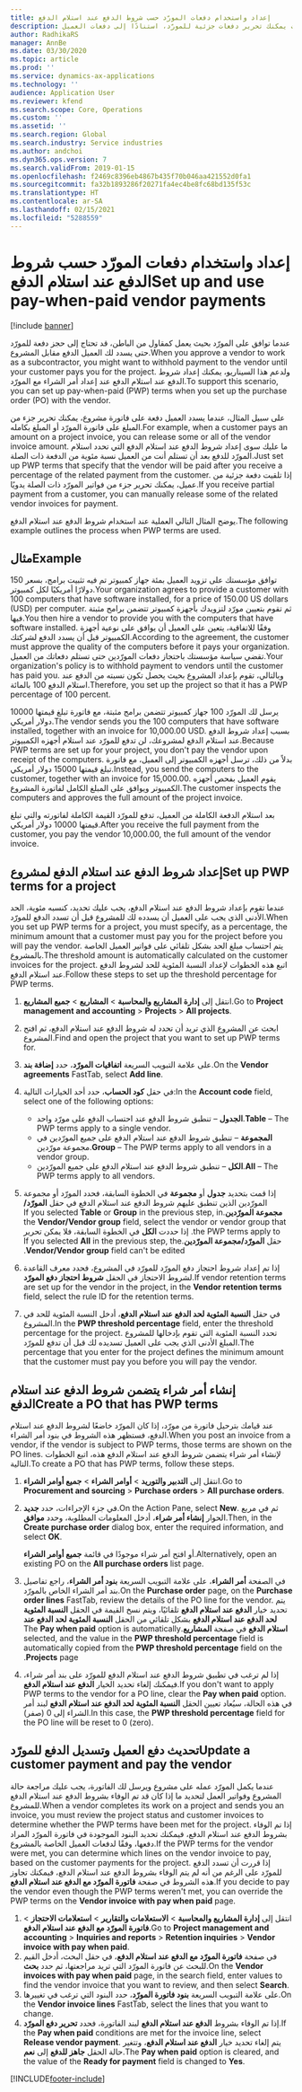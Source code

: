 ```yaml
---
title: إعداد واستخدام دفعات المورّد حسب شروط الدفع عند استلام الدفع
description: يشرح هذه الموضوع كيفية إنشاء شروط الدفع عند استلام الدفع بحيث يمكنك تحرير دفعات جزئية للمورّد، استنادًا إلى دفعات العميل.
author: RadhikaRS
manager: AnnBe
ms.date: 03/30/2020
ms.topic: article
ms.prod: ''
ms.service: dynamics-ax-applications
ms.technology: ''
audience: Application User
ms.reviewer: kfend
ms.search.scope: Core, Operations
ms.custom: ''
ms.assetid: ''
ms.search.region: Global
ms.search.industry: Service industries
ms.author: andchoi
ms.dyn365.ops.version: 7
ms.search.validFrom: 2019-01-15
ms.openlocfilehash: f2469c8396eb4867b435f70b046aa421552d0fa1
ms.sourcegitcommit: fa32b1893286f20271fa4ec4be8fc68bd135f53c
ms.translationtype: HT
ms.contentlocale: ar-SA
ms.lasthandoff: 02/15/2021
ms.locfileid: "5288559"
---
```

# <a name="set-up-and-use-pay-when-paid-vendor-payments"></a><span data-ttu-id="1820e-103">إعداد واستخدام دفعات المورّد حسب شروط الدفع عند استلام الدفع</span><span class="sxs-lookup"><span data-stu-id="1820e-103">Set up and use pay-when-paid vendor payments</span></span>

[!include [banner](../includes/banner.md)]

<span data-ttu-id="1820e-104">عندما توافق على المورّد بحيث يعمل كمقاول من الباطن، قد تحتاج إلى حجز دفعة للمورّد حتى يسدد لك العميل الدفع مقابل المشروع.</span><span class="sxs-lookup"><span data-stu-id="1820e-104">When you approve a vendor to work as a subcontractor, you might want to withhold payment to the vendor until your customer pays you for the project.</span></span> <span data-ttu-id="1820e-105">ولدعم هذا السيناريو، يمكنك إعداد شروط الدفع عند استلام الدفع عند إعداد أمر الشراء مع المورّد.</span><span class="sxs-lookup"><span data-stu-id="1820e-105">To support this scenario, you can set up pay-when-paid (PWP) terms when you set up the purchase order (PO) with the vendor.</span></span>

<span data-ttu-id="1820e-106">على سبيل المثال، عندما يسدد العميل دفعة على فاتورة مشروع، يمكنك تحرير جزء من المبلغ على فاتورة المورّد أو المبلغ بكامله.</span><span class="sxs-lookup"><span data-stu-id="1820e-106">For example, when a customer pays an amount on a project invoice, you can release some or all of the vendor invoice amount.</span></span> <span data-ttu-id="1820e-107">ما عليك سوى إعداد شروط الدفع عند استلام الدفع التي تحدد استلام المورّد للدفع بعد أن تستلم أنت من العميل نسبة مئوية من الدفعة ذات الصلة.</span><span class="sxs-lookup"><span data-stu-id="1820e-107">Just set up PWP terms that specify that the vendor will be paid after you receive a percentage of the related payment from the customer.</span></span> <span data-ttu-id="1820e-108">إذا تلقيت دفعة جزئية من عميل، يمكنك تحرير جزء من فواتير المورّد ذات الصلة يدويًا.</span><span class="sxs-lookup"><span data-stu-id="1820e-108">If you receive partial payment from a customer, you can manually release some of the related vendor invoices for payment.</span></span>

<span data-ttu-id="1820e-109">يوضح المثال التالي العملية عند استخدام شروط الدفع عند استلام الدفع.</span><span class="sxs-lookup"><span data-stu-id="1820e-109">The following example outlines the process when PWP terms are used.</span></span>

## <a name="example"></a><span data-ttu-id="1820e-110">مثال</span><span class="sxs-lookup"><span data-stu-id="1820e-110">Example</span></span>

<span data-ttu-id="1820e-111">توافق مؤسستك على تزويد العميل بمئة جهاز كمبيوتر تم فيه تثبيت برامج، بسعر 150 دولارًا أمريكيًا لكل كمبيوتر.</span><span class="sxs-lookup"><span data-stu-id="1820e-111">Your organization agrees to provide a customer with 100 computers that have software installed, for a price of 150.00 US dollars (USD) per computer.</span></span> <span data-ttu-id="1820e-112">ثم تقوم بتعيين مورّد لتزويدك بأجهزة كمبيوتر تتضمن برامج مثبتة فيها.</span><span class="sxs-lookup"><span data-stu-id="1820e-112">You then hire a vendor to provide you with the computers that have software installed.</span></span> <span data-ttu-id="1820e-113">وفقًا للاتفاقية، يتعين على العميل أن يوافق على نوعية أجهزة الكمبيوتر قبل أن يسدد الدفع لشركتك.</span><span class="sxs-lookup"><span data-stu-id="1820e-113">According to the agreement, the customer must approve the quality of the computers before it pays your organization.</span></span> <span data-ttu-id="1820e-114">تقضي سياسة مؤسستك باحتجاز دفعات المورّدين حتى تستلم دفعاتك من العميل.</span><span class="sxs-lookup"><span data-stu-id="1820e-114">Your organization's policy is to withhold payment to vendors until the customer has paid you.</span></span> <span data-ttu-id="1820e-115">وبالتالي، تقوم بإعداد المشروع بحيث يحصل تكون نسبته من الدفع عند استلام الدفع 100 بالمائة.</span><span class="sxs-lookup"><span data-stu-id="1820e-115">Therefore, you set up the project so that it has a PWP percentage of 100 percent.</span></span>

<span data-ttu-id="1820e-116">يرسل لك المورّد 100 جهاز كمبيوتر تتضمن برامج مثبتة، مع فاتورة تبلغ قيمتها 10000 دولار أمريكي.</span><span class="sxs-lookup"><span data-stu-id="1820e-116">The vendor sends you the 100 computers that have software installed, together with an invoice for 10,000.00 USD.</span></span> <span data-ttu-id="1820e-117">بسبب إعداد شروط الدفع عند استلام الدفع لمشروعك، لن تدفع للمورّد عند استلام أجهزه الكمبيوتر.</span><span class="sxs-lookup"><span data-stu-id="1820e-117">Because PWP terms are set up for your project, you don't pay the vendor upon receipt of the computers.</span></span> <span data-ttu-id="1820e-118">بدلاً من ذلك، ترسل أجهزه الكمبيوتر إلى العميل، مع فاتورة تبلغ قيمتها 15000 دولار أمريكي.</span><span class="sxs-lookup"><span data-stu-id="1820e-118">Instead, you send the computers to the customer, together with an invoice for 15,000.00.</span></span> <span data-ttu-id="1820e-119">يقوم العميل بفحص أجهزه الكمبيوتر ويوافق على المبلغ الكامل لفاتورة المشروع.</span><span class="sxs-lookup"><span data-stu-id="1820e-119">The customer inspects the computers and approves the full amount of the project invoice.</span></span>

<span data-ttu-id="1820e-120">بعد استلام الدفعة الكاملة من العميل، تدفع للمورّد القيمة الكاملة لفاتورته والتي تبلغ قيمتها 10000 دولار أمريكي.</span><span class="sxs-lookup"><span data-stu-id="1820e-120">After you receive the full payment from the customer, you pay the vendor 10,000.00, the full amount of the vendor invoice.</span></span>

## <a name="set-up-pwp-terms-for-a-project"></a><span data-ttu-id="1820e-121">إعداد شروط الدفع عند استلام الدفع لمشروع</span><span class="sxs-lookup"><span data-stu-id="1820e-121">Set up PWP terms for a project</span></span>

<span data-ttu-id="1820e-122">عندما تقوم بإعداد شروط الدفع عند استلام الدفع، يجب عليك تحديد، كنسبه مئوية، الحد الأدنى الذي يجب على العميل أن يسدده لك للمشروع قبل أن تسدد الدفع للمورّد.</span><span class="sxs-lookup"><span data-stu-id="1820e-122">When you set up PWP terms for a project, you must specify, as a percentage, the minimum amount that a customer must pay you for the project before you will pay the vendor.</span></span> <span data-ttu-id="1820e-123">يتم احتساب مبلغ الحد بشكل تلقائي على فواتير العميل الخاصة بالمشروع.</span><span class="sxs-lookup"><span data-stu-id="1820e-123">The threshold amount is automatically calculated on the customer invoices for the project.</span></span> <span data-ttu-id="1820e-124">اتبع هذه الخطوات لإعداد النسبة المئوية للحد لشروط الدفع عند استلام الدفع.</span><span class="sxs-lookup"><span data-stu-id="1820e-124">Follow these steps to set up the threshold percentage for PWP terms.</span></span>

1. <span data-ttu-id="1820e-125">انتقل إلى **إدارة المشاريع والمحاسبة** \> **المشاريع** \> **جميع المشاريع**.</span><span class="sxs-lookup"><span data-stu-id="1820e-125">Go to **Project management and accounting** \> **Projects** \> **All projects**.</span></span>
2. <span data-ttu-id="1820e-126">ابحث عن المشروع الذي تريد أن تحدد له شروط الدفع عند استلام الدفع، ثم افتح المشروع.</span><span class="sxs-lookup"><span data-stu-id="1820e-126">Find and open the project that you want to set up PWP terms for.</span></span>
3. <span data-ttu-id="1820e-127">على علامة التبويب السريعة **اتفاقيات المورّد**، حدد **إضافة بند**.</span><span class="sxs-lookup"><span data-stu-id="1820e-127">On the **Vendor agreements** FastTab, select **Add line**.</span></span>
3. <span data-ttu-id="1820e-128">في حقل **كود الحساب**، حدد أحد الخيارات التالية:</span><span class="sxs-lookup"><span data-stu-id="1820e-128">In the **Account code** field, select one of the following options:</span></span>

    - <span data-ttu-id="1820e-129">**الجدول** – تنطبق شروط الدفع عند احتساب الدفع على مورّد واحد.</span><span class="sxs-lookup"><span data-stu-id="1820e-129">**Table** – The PWP terms apply to a single vendor.</span></span>
    - <span data-ttu-id="1820e-130">**المجموعة** – تنطبق شروط الدفع عند استلام الدفع على جميع المورّدين في مجموعة مورّدين.</span><span class="sxs-lookup"><span data-stu-id="1820e-130">**Group** – The PWP terms apply to all vendors in a vendor group.</span></span>
    - <span data-ttu-id="1820e-131">**الكل** – تنطبق شروط الدفع عند استلام الدفع على جميع المورّدين.</span><span class="sxs-lookup"><span data-stu-id="1820e-131">**All** – The PWP terms apply to all vendors.</span></span>

4. <span data-ttu-id="1820e-132">إذا قمت بتحديد **جدول** أو **مجموعة** في الخطوة السابقة، فحدد المورّد أو مجموعة المورّدين‬‏‫ الذين تنطبق عليهم شروط الدفع عند استلام الدفع في حقل **المورّد/مجموعة المورّدين‬‏‫**.</span><span class="sxs-lookup"><span data-stu-id="1820e-132">If you selected **Table** or **Group** in the previous step, in the **Vendor/Vendor group** field, select the vendor or vendor group that the PWP terms apply to.</span></span> <span data-ttu-id="1820e-133">إذا حددت **الكل** في الخطوة السابقة، فلا يمكن تحرير حقل **المورّد/مجموعة المورّدين**.</span><span class="sxs-lookup"><span data-stu-id="1820e-133">If you selected **All** in the previous step, the **Vendor/Vendor group** field can't be edited.</span></span>
5. <span data-ttu-id="1820e-134">إذا تم إعداد شروط احتجاز دفع المورّد‬ للمورّد‬ في المشروع، فحدد معرف القاعدة لشروط الاحتجاز في الحقل **شروط احتجاز دفع المورّد**.</span><span class="sxs-lookup"><span data-stu-id="1820e-134">If vendor retention terms are set up for the vendor in the project, in the **Vendor retention terms** field, select the rule ID for the retention terms.</span></span>
6. <span data-ttu-id="1820e-135">في حقل **النسبة المئوية لحد الدفع عند استلام الدفع**، أدخل النسبة المئوية للحد في المشروع.</span><span class="sxs-lookup"><span data-stu-id="1820e-135">In the **PWP threshold percentage** field, enter the threshold percentage for the project.</span></span> <span data-ttu-id="1820e-136">تحدد النسبة المئوية التي تقوم بإدخالها للمشروع المبلغ الأدنى الذي يجب على العميل تسديده لك قبل أن تدفع للمورّد.</span><span class="sxs-lookup"><span data-stu-id="1820e-136">The percentage that you enter for the project defines the minimum amount that the customer must pay you before you will pay the vendor.</span></span>

## <a name="create-a-po-that-has-pwp-terms"></a><span data-ttu-id="1820e-137">إنشاء أمر شراء يتضمن شروط الدفع عند استلام الدفع</span><span class="sxs-lookup"><span data-stu-id="1820e-137">Create a PO that has PWP terms</span></span>

<span data-ttu-id="1820e-138">عند قيامك بترحيل فاتورة من مورّد، إذا كان المورّد خاضعًا لشروط الدفع عند استلام الدفع، فستظهر هذه الشروط في بنود أمر الشراء.</span><span class="sxs-lookup"><span data-stu-id="1820e-138">When you post an invoice from a vendor, if the vendor is subject to PWP terms, those terms are shown on the PO lines.</span></span> <span data-ttu-id="1820e-139">لإنشاء أمر شراء يتضمن شروط الدفع عند استلام الدفع هذه، اتبع الخطوات التالية.</span><span class="sxs-lookup"><span data-stu-id="1820e-139">To create a PO that has PWP terms, follow these steps.</span></span>

1. <span data-ttu-id="1820e-140">انتقل إلى **التدبير والتوريد‬** \> **أوامر الشراء** \> **جميع أوامر الشراء**.</span><span class="sxs-lookup"><span data-stu-id="1820e-140">Go to **Procurement and sourcing** \> **Purchase orders** \> **All purchase orders**.</span></span>
2. <span data-ttu-id="1820e-141">في جزء الإجراءات، حدد **جديد**.</span><span class="sxs-lookup"><span data-stu-id="1820e-141">On the Action Pane, select **New**.</span></span> <span data-ttu-id="1820e-142">ثم في مربع الحوار **إنشاء أمر شراء**، أدخل المعلومات المطلوبة، وحدد **موافق**.</span><span class="sxs-lookup"><span data-stu-id="1820e-142">Then, in the **Create purchase order** dialog box, enter the required information, and select **OK**.</span></span>

    <span data-ttu-id="1820e-143">أو افتح أمر شراء موجودًا في قائمة **جميع أوامر الشراء**.</span><span class="sxs-lookup"><span data-stu-id="1820e-143">Alternatively, open an existing PO on the **All purchase orders** list page.</span></span>

4. <span data-ttu-id="1820e-144">في الصفحة **أمر الشراء**، على علامة التبويب السريعة **بنود أمر الشراء**، راجع تفاصيل بند أمر الشراء الخاص بالمورّد.</span><span class="sxs-lookup"><span data-stu-id="1820e-144">On the **Purchase order** page, on the **Purchase order lines** FastTab, review the details of the PO line for the vendor.</span></span> <span data-ttu-id="1820e-145">يتم تحديد خيار **الدفع عند استلام الدفع** تلقائيًا، ويتم نسخ القيمة في الحقل **النسبة المئوية لحد الدفع عند استلام الدفع‬‏‫** بشكل تلقائي من الحقل **النسبة المئوية لحد الدفع عند استلام الدفع‬‏‫** في صفحة **المشاريع**.</span><span class="sxs-lookup"><span data-stu-id="1820e-145">The **Pay when paid** option is automatically selected, and the value in the **PWP threshold percentage** field is automatically copied from the **PWP threshold percentage** field on the **Projects** page.</span></span>
6. <span data-ttu-id="1820e-146">إذا لم ترغب في تطبيق شروط الدفع عند استلام الدفع للمورّد على بند أمر شراء، فيمكنك إلغاء تحديد الخيار **الدفع عند استلام الدفع**.</span><span class="sxs-lookup"><span data-stu-id="1820e-146">If you don't want to apply PWP terms to the vendor for a PO line, clear the **Pay when paid** option.</span></span> <span data-ttu-id="1820e-147">في هذه الحالة، سيُعاد تعيين الحقل **النسبة المئوية لحد الدفع عند استلام الدفع** لبند أمر الشراء إلى 0 (صفر).</span><span class="sxs-lookup"><span data-stu-id="1820e-147">In this case, the **PWP threshold percentage** field for the PO line will be reset to 0 (zero).</span></span>

## <a name="update-a-customer-payment-and-pay-the-vendor"></a><span data-ttu-id="1820e-148">تحديث دفع العميل وتسديل الدفع للمورّد</span><span class="sxs-lookup"><span data-stu-id="1820e-148">Update a customer payment and pay the vendor</span></span>

<span data-ttu-id="1820e-149">عندما يكمل المورّد عمله على مشروع ويرسل لك الفاتورة، يجب عليك مراجعة حالة المشروع وفواتير العمل لتحديد ما إذا كان قد تم الوفاء بشروط الدفع عند استلام الدفع للمشروع.</span><span class="sxs-lookup"><span data-stu-id="1820e-149">When a vendor completes its work on a project and sends you an invoice, you must review the project status and customer invoices to determine whether the PWP terms have been met for the project.</span></span> <span data-ttu-id="1820e-150">إذا تم الوفاء بشروط الدفع عند استلام الدفع، فيمكنك تحديد البنود الموجودة في فاتورة المورّد المراد دفعها، وفقًا لدفعات العميل الخاصة بالمشروع.</span><span class="sxs-lookup"><span data-stu-id="1820e-150">If the PWP terms for the vendor were met, you can determine which lines on the vendor invoice to pay, based on the customer payments for the project.</span></span> <span data-ttu-id="1820e-151">إذا قررت أن تسدد الدفع للمورّد على الرغم من أنه لم يتم الوفاء بشروط الدفع عند استلام الدفع، فيمكنك تجاوز هذه الشروط في صفحة **فاتورة المورّد مع الدفع عند استلام الدفع**.</span><span class="sxs-lookup"><span data-stu-id="1820e-151">If you decide to pay the vendor even though the PWP terms weren't met, you can override the PWP terms on the **Vendor invoice with pay when paid** page.</span></span>

1. <span data-ttu-id="1820e-152">انتقل إلى **إدارة المشاريع والمحاسبة** \> **الاستعلامات والتقارير** \> **استعلامات الاحتجاز** \> **فاتورة المورّد مع الدفع عند استلام الدفع**.</span><span class="sxs-lookup"><span data-stu-id="1820e-152">Go to **Project management and accounting** \> **Inquiries and reports** \> **Retention inquiries** \> **Vendor invoice with pay when paid**.</span></span>
2. <span data-ttu-id="1820e-153">في صفحة **فاتورة المورّد مع الدفع عند استلام الدفع**، في حقل البحث، أدخل القيم للبحث عن فاتورة المورّد التي تريد مراجعتها، ثم حدد **بحث**.</span><span class="sxs-lookup"><span data-stu-id="1820e-153">On the **Vendor invoices with pay when paid** page, in the search field, enter values to find the vendor invoice that you want to review, and then select **Search**.</span></span>
3. <span data-ttu-id="1820e-154">على علامة التبويب السريعة **بنود فاتورة المورّد**، حدد البنود التي ترغب في تغييرها.</span><span class="sxs-lookup"><span data-stu-id="1820e-154">On the **Vendor invoice lines** FastTab, select the lines that you want to change.</span></span>
4. <span data-ttu-id="1820e-155">إذا تم الوفاء بشروط **الدفع عند استلام الدفع** لبند الفاتورة، فحدد **تحرير دفع المورّد**.</span><span class="sxs-lookup"><span data-stu-id="1820e-155">If the **Pay when paid** conditions are met for the invoice line, select **Release vendor payment**.</span></span> <span data-ttu-id="1820e-156">يتم إلغاء تحديد خيار **الدفع عند استلام الدفع**، وتتغير حالة الحقل **جاهز للدفع** إلى **نعم**.</span><span class="sxs-lookup"><span data-stu-id="1820e-156">The **Pay when paid** option is cleared, and the value of the **Ready for payment** field is changed to **Yes**.</span></span>


[!INCLUDE[footer-include](../includes/footer-banner.md)]